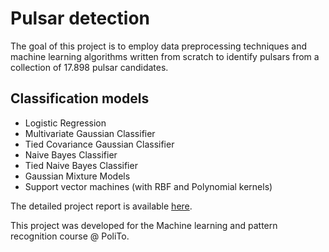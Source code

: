# Pulsar detection

The goal of this project is to employ data preprocessing techniques and machine learning algorithms written from scratch to identify pulsars from a collection of 17.898 pulsar candidates.

## Classification models

- Logistic Regression
- Multivariate Gaussian Classifier
- Tied Covariance Gaussian Classifier
- Naive Bayes Classifier
- Tied Naive Bayes Classifier
- Gaussian Mixture Models
- Support vector machines (with RBF and Polynomial kernels)

The detailed project report is available [here](./report/paper.pdf).

This project was developed for the Machine learning and pattern recognition course @ PoliTo.    